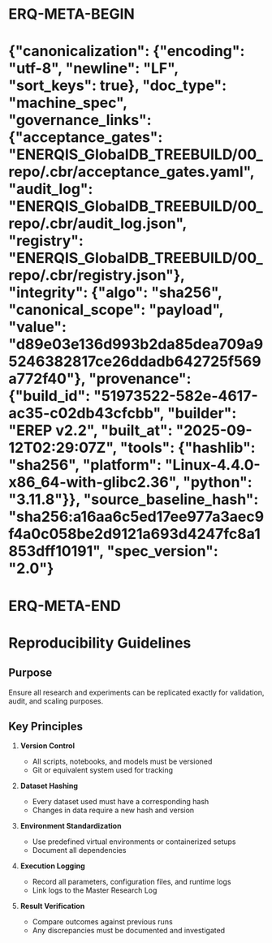 # ERQ-META-BEGIN
# {"canonicalization": {"encoding": "utf-8", "newline": "LF", "sort_keys": true}, "doc_type": "machine_spec", "governance_links": {"acceptance_gates": "ENERQIS_GlobalDB_TREEBUILD/00_repo/.cbr/acceptance_gates.yaml", "audit_log": "ENERQIS_GlobalDB_TREEBUILD/00_repo/.cbr/audit_log.json", "registry": "ENERQIS_GlobalDB_TREEBUILD/00_repo/.cbr/registry.json"}, "integrity": {"algo": "sha256", "canonical_scope": "payload", "value": "d89e03e136d993b2da85dea709a95246382817ce26ddadb642725f569a772f40"}, "provenance": {"build_id": "51973522-582e-4617-ac35-c02db43cfcbb", "builder": "EREP v2.2", "built_at": "2025-09-12T02:29:07Z", "tools": {"hashlib": "sha256", "platform": "Linux-4.4.0-x86_64-with-glibc2.36", "python": "3.11.8"}}, "source_baseline_hash": "sha256:a16aa6c5ed17ee977a3aec9f4a0c058be2d9121a693d4247fc8a1853dff10191", "spec_version": "2.0"}
# ERQ-META-END
# Reproducibility Guidelines

## Purpose
Ensure all research and experiments can be replicated exactly for validation, audit, and scaling purposes.

## Key Principles
1. **Version Control**
   - All scripts, notebooks, and models must be versioned
   - Git or equivalent system used for tracking

2. **Dataset Hashing**
   - Every dataset used must have a corresponding hash
   - Changes in data require a new hash and version

3. **Environment Standardization**
   - Use predefined virtual environments or containerized setups
   - Document all dependencies

4. **Execution Logging**
   - Record all parameters, configuration files, and runtime logs
   - Link logs to the Master Research Log

5. **Result Verification**
   - Compare outcomes against previous runs
   - Any discrepancies must be documented and investigated
